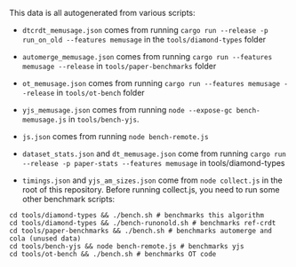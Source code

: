 This data is all autogenerated from various scripts:

- `dtcrdt_memusage.json` comes from running `cargo run --release -p run_on_old --features memusage` in the `tools/diamond-types` folder
- `automerge_memusage.json` comes from running `cargo run --features memusage --release` in `tools/paper-benchmarks` folder
- `ot_memusage.json` comes from running `cargo run --features memusage --release` in `tools/ot-bench` folder
- `yjs_memusage.json` comes from running `node --expose-gc bench-memusage.js` in `tools/bench-yjs`.
- `js.json` comes from running `node bench-remote.js`
- `dataset_stats.json` and `dt_memusage.json` come from running `cargo run --release -p paper-stats --features memusage` in tools/diamond-types

- `timings.json` and `yjs_am_sizes.json` come from `node collect.js` in the root of this repository. Before running collect.js, you need to run some other benchmark scripts:

```
cd tools/diamond-types && ./bench.sh # benchmarks this algorithm
cd tools/diamond-types && ./bench-runonold.sh # benchmarks ref-crdt
cd tools/paper-benchmarks && ./bench.sh # benchmarks automerge and cola (unused data)
cd tools/bench-yjs && node bench-remote.js # benchmarks yjs
cd tools/ot-bench && ./bench.sh # benchmarks OT code
```
